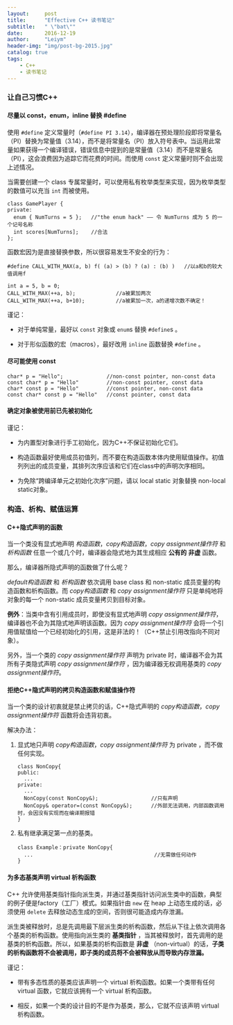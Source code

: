 ```yaml
---
layout:     post
title:      "Effective C++ 读书笔记"
subtitle:   " \"bat\""
date:       2016-12-19
author:     "Leiym"
header-img: "img/post-bg-2015.jpg"
catalog: true
tags:
    - C++
    - 读书笔记
---
```


### 让自己习惯C++

#### 尽量以 const，enum，inline 替换 #define

使用 `#define` 定义常量时（`#define PI 3.14`），编译器在预处理阶段即将常量名（PI）替换为常量值（3.14），而不是将常量名（PI）放入符号表中。当运用此常量如果获得一个编译错误，错误信息中提到的是常量值（3.14）而不是常量名（PI），这会浪费因为追踪它而花费的时间。而使用 `const` 定义常量时则不会出现上述情况。

当需要创建一个 class 专属常量时，可以使用私有枚举类型来实现，因为枚举类型的数值可以充当 `int` 而被使用。

```
class GamePlayer {
private:
  enum { NumTurns = 5 };   //"the enum hack" —— 令 NumTurns 成为 5 的一个记号名称
  int scores[NumTurns];    //合法
};
```

函数宏因为是直接替换参数，所以很容易发生不安全的行为：

```
#define CALL_WITH_MAX(a, b) f( (a) > (b) ? (a) : (b) )   //以a和b的较大值调用f

int a = 5, b = 0;
CALL_WITH_MAX(++a, b);             //a被累加两次
CALL_WITH_MAX(++a, b+10);          //a被累加一次，a的递增次数不确定！
```

谨记：

* 对于单纯常量，最好以 `const` 对象或 `enum`s 替换 `#define`s 。

* 对于形似函数的宏（macros），最好改用 `inline` 函数替换 `#define` 。

#### 尽可能使用 const

```
char* p = "Hello";              //non-const pointer, non-const data
const char* p = "Hello"         //non-const pointer, const data
char* const p = "Hello"         //const pointer, non-const data
const char* const p = "Hello"   //const pointer, const data
```

#### 确定对象被使用前已先被初始化

谨记：

* 为内置型对象进行手工初始化，因为C++不保证初始化它们。

* 构造函数最好使用成员初值列，而不要在构造函数本体内使用赋值操作。初值列列出的成员变量，其排列次序应该和它们在class中的声明次序相同。

* 为免除“跨编译单元之初始化次序”问题，请以 local static 对象替换 non-local static对象。

### 构造、析构、赋值运算

#### C++隐式声明的函数

当一个类没有显式地声明 *构造函数*，*copy构造函数*，*copy assignment操作符* 和 *析构函数* 任意一个或几个时，编译器会隐式地为其生成相应 **公有的** **非虚** 函数。

那么，编译器所隐式声明的函数做了什么呢？

 *default构造函数* 和 *析构函数* 依次调用 base class 和 non-static 成员变量的构造函数和析构函数。而 *copy构造函数* 和 *copy assignment操作符* 只是单纯地将对象的每一个 non-static 成员变量拷贝到目标对象。

 **例外**：当类中含有引用成员时，即使没有显式地声明 *copy assignment操作符*，编译器也不会为其隐式地声明该函数。因为 *copy assignment操作符* 会将一个引用值赋值给一个已经初始化的引用，这是非法的！（C++禁止引用改指向不同对象）。

 另外，当一个类的 *copy assignment操作符* 声明为 private 时，编译器不会为其所有子类隐式声明 *copy assignment操作符* ，因为编译器无权调用基类的 *copy assignment操作符*。

#### 拒绝C++隐式声明的拷贝构造函数和赋值操作符

当一个类的设计初衷就是禁止拷贝的话，C++隐式声明的 *copy构造函数*，*copy assignment操作符* 函数将会违背初衷。

解决办法：

1. 显式地只声明 *copy构造函数*，*copy assignment操作符* 为 private ，而不做任何实现。

    ```
    class NonCopy{
    public:
      ...
    private:
      ...
      NonCopy(const NonCopy&);                 //只有声明
      NonCopy& operator=(const NonCopy&);      //外部无法调用，内部函数调用时，会因没有实现而在编译期报错
    }
    ```

2. 私有继承满足第一点的基类。

    ```
    class Example：private NonCopy{
      ...                                       //无需做任何动作
    }
    ```

#### 为多态基类声明 virtual 析构函数

C++ 允许使用基类指针指向派生类，并通过基类指针访问派生类中的函数，典型的例子便是factory（工厂）模式。如果指针由 `new` 在 heap 上动态生成的话，必须使用 `delete` 去释放动态生成的空间，否则很可能造成内存泄漏。

派生类被释放时，总是先调用最下层派生类的析构函数，然后从下往上依次调用各个基类的析构函数。使用指向派生类的 **基类指针** ，当其被释放时，首先调用的是基类的析构函数。所以，如果基类的析构函数是 **非虚** （non-virtual）的话，**子类的析构函数将不会被调用，即子类的成员将不会被释放从而导致内存泄漏。**

谨记：

* 带有多态性质的基类应该声明一个 virtual 析构函数。如果一个类带有任何 virtual 函数，它就应该拥有一个 virtual 析构函数。

* 相反，如果一个类的设计目的不是作为基类，那么，它就不应该声明 virtual 析构函数。

####
